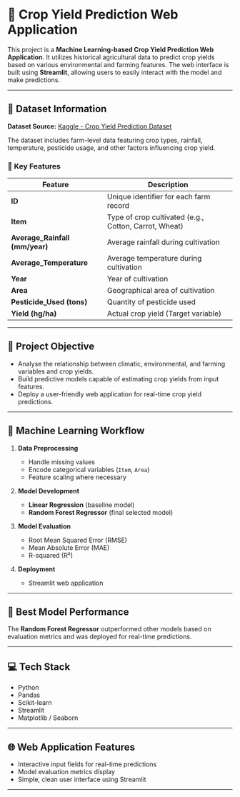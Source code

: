 # 🌾 Crop Yield Prediction Web Application

This project is a **Machine Learning-based Crop Yield Prediction Web Application**. It utilizes historical agricultural data to predict crop yields based on various environmental and farming features. The web interface is built using **Streamlit**, allowing users to easily interact with the model and make predictions.

---

## 📂 Dataset Information

**Dataset Source:** [Kaggle - Crop Yield Prediction Dataset](https://www.kaggle.com/datasets/patelris/crop-yield-prediction-dataset/data?select=yield_df.csv)

The dataset includes farm-level data featuring crop types, rainfall, temperature, pesticide usage, and other factors influencing crop yield.

### 🔑 Key Features

| Feature | Description |
|---------|-------------|
| **ID** | Unique identifier for each farm record |
| **Item** | Type of crop cultivated (e.g., Cotton, Carrot, Wheat) |
| **Average_Rainfall (mm/year)** | Average rainfall during cultivation |
| **Average_Temperature** | Average temperature during cultivation |
| **Year** | Year of cultivation |
| **Area** | Geographical area of cultivation |
| **Pesticide_Used (tons)** | Quantity of pesticide used |
| **Yield (hg/ha)** | Actual crop yield (Target variable) |

---

## 🎯 Project Objective

- Analyse the relationship between climatic, environmental, and farming variables and crop yields.
- Build predictive models capable of estimating crop yields from input features.
- Deploy a user-friendly web application for real-time crop yield predictions.

---

## 🧪 Machine Learning Workflow

1. **Data Preprocessing**
   - Handle missing values
   - Encode categorical variables (`Item`, `Area`)
   - Feature scaling where necessary

2. **Model Development**
   - **Linear Regression** (baseline model)
   - **Random Forest Regressor** (final selected model)

3. **Model Evaluation**
   - Root Mean Squared Error (RMSE)
   - Mean Absolute Error (MAE)
   - R-squared (R²)

4. **Deployment**
   - Streamlit web application

---

## 🤖 Best Model Performance

The **Random Forest Regressor** outperformed other models based on evaluation metrics and was deployed for real-time predictions.

---

## 💻 Tech Stack

- Python
- Pandas
- Scikit-learn
- Streamlit
- Matplotlib / Seaborn

---

## 🌐 Web Application Features

- Interactive input fields for real-time predictions
- Model evaluation metrics display
- Simple, clean user interface using Streamlit


---
